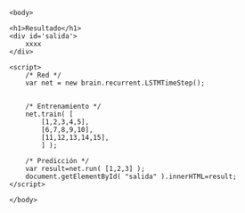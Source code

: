 <html>
	<head>
		<script src='https://cdn.rawgit.com/BrainJS/brain.js/master/browser.js'></script>
	</head>

	<body>

	<h1>Resultado</h1>
	<div id='salida'>
		xxxx
	</div>

	<script>
		/* Red */
		var net = new brain.recurrent.LSTMTimeStep();

	
		/* Entrenamiento */
		net.train( [
			[1,2,3,4,5],
			[6,7,8,9,10],
			[11,12,13,14,15],
			] );

		/* Predicción */
		var result=net.run( [1,2,3] );
		document.getElementById( "salida" ).innerHTML=result;
	</script>

	</body>
</html>

